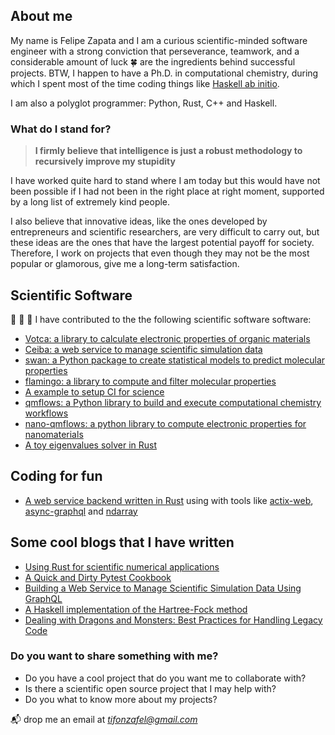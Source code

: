 ## About me

My name is Felipe Zapata and I am a curious scientific-minded software engineer with a strong conviction that perseverance, teamwork, and a considerable amount of luck 🍀 are the ingredients behind successful projects. BTW, I happen to have a Ph.D. in computational chemistry, during which I spent most of the time coding things like [Haskell ab initio](https://github.com/felipeZ/Haskell-abinitio).

I am also a polyglot programmer: Python, Rust, C++ and Haskell.

### What do I stand for?
> **I firmly believe that intelligence is just a robust methodology to recursively improve my stupidity**

I have worked quite hard to stand where I am today but this would have not been possible if I had not been in the right place at right moment, supported by a long list of extremely kind people.

I also believe that innovative ideas, like the ones developed by entrepreneurs and scientific researchers, are very difficult to carry out, but these ideas are the ones that have the largest potential payoff for society. Therefore, I work on projects that even though they may not be the most popular or glamorous, give me a long-term satisfaction. 


## Scientific Software
🧬 🔭 🔬 I have contributed to the the following scientific software software:
* [Votca: a library to calculate electronic properties of organic materials](https://github.com/votca/xtp)
* [Ceiba: a web service to manage scientific simulation data](https://github.com/nlesc-nano/ceiba)
* [swan: a Python package to create statistical models to predict molecular properties](https://github.com/nlesc-nano/swan)
* [flamingo: a library to compute and filter molecular properties](https://github.com/nlesc-nano/flamingo)
* [A example to setup CI for science](https://github.com/ci-for-research/example-python-monte-carlo-pi)
* [qmflows: a Python library to build and execute computational chemistry workflows](https://github.com/SCM-NV/qmflows)
* [nano-qmflows: a python library to compute electronic properties for nanomaterials](https://github.com/SCM-NV/nano-qmflows)
* [A toy eigenvalues solver in Rust](https://github.com/felipeZ/eigenvalues)


## Coding for fun
* [A web service backend written in Rust](https://github.com/malvacea/malvaceae) using with tools like [actix-web](https://github.com/actix/actix-web), [async-graphql](https://github.com/async-graphql/async-graphql) and [ndarray](https://docs.rs/ndarray/latest/ndarray/)


## Some cool blogs that I have written
* [Using Rust for scientific numerical applications](https://blog.esciencecenter.nl/using-rust-for-scientific-numerical-applications-learning-from-past-experiences-798665d9f9f0)
* [A Quick and Dirty Pytest Cookbook](https://blog.esciencecenter.nl/a-quick-and-dirty-pytest-cookbook-58051a2980c3)
* [Building a Web Service to Manage Scientific Simulation Data Using GraphQL](https://blog.esciencecenter.nl/building-a-web-service-to-manage-scientific-simulation-data-using-graphql-a0bbf1c3f6e9)
* [A Haskell implementation of the Hartree-Fock method](https://themonadreader.files.wordpress.com/2013/03/issue214.pdf)
* [Dealing with Dragons and Monsters: Best Practices for Handling Legacy Code](https://blog.esciencecenter.nl/dealing-with-dragons-and-monsters-best-practices-for-handling-legacy-code-35bb9c939b7d)



###  Do you want to share something with me?
* Do you have a cool project that do you want me to collaborate with?
* Is there a scientific open source project that I may help with?
* Do you what to know more about my projects?

📬 drop me an email at *tifonzafel@gmail.com*

